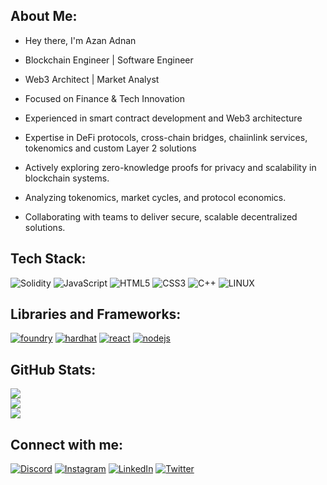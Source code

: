 <!-- WALLET-LINKING-BEGIN
{
  "lastUpdated": "2025-06-30T15:34:16.632Z",
  "wallets": [
    {
      "chain": "ethereum",
      "address": "0xFE1AB1f487d76B4987a9C571696F97E9eBd00a55"
    }
  ]
}
WALLET-LINKING-END -->

## About Me:

* Hey there, I'm Azan Adnan <br>

* Blockchain Engineer | Software Engineer  <br>

* Web3 Architect | Market Analyst  <br>

* Focused on Finance & Tech Innovation

* Experienced in smart contract development and Web3 architecture

* Expertise in DeFi protocols, cross-chain bridges, chaiinlink services, tokenomics and custom Layer 2 solutions 

* Actively exploring zero-knowledge proofs for privacy and scalability in blockchain systems.

* Analyzing tokenomics, market cycles, and protocol economics. <br>

* Collaborating with teams to deliver secure, scalable decentralized solutions. <br>

## Tech Stack:
![Solidity](https://img.shields.io/badge/Solidity-%23363636.svg?style=for-the-badge&logo=solidity&logoColor=white) ![JavaScript](https://img.shields.io/badge/javascript-%23323330.svg?style=for-the-badge&logo=javascript&logoColor=%23F7DF1E) ![HTML5](https://img.shields.io/badge/html5-%23E34F26.svg?style=for-the-badge&logo=html5&logoColor=white) ![CSS3](https://img.shields.io/badge/css3-%231572B6.svg?style=for-the-badge&logo=css3&logoColor=white) ![C++](https://img.shields.io/badge/c++-%2300599C.svg?style=for-the-badge&logo=c%2B%2B&logoColor=white) ![LINUX](https://img.shields.io/badge/Linux-FCC624?style=for-the-badge&logo=linux&logoColor=black) 


## Libraries and Frameworks:
<p>
    <a href="https://book.getfoundry.sh/" target="_blank"><img src="https://img.shields.io/badge/Foundry-e6e6e6?style=for-the-badge&logo=foundry" alt="foundry"/></a>
    <a href="https://hardhat.org/" target="_blank"><img src="https://img.shields.io/badge/Hardhat-FFF100?style=for-the-badge&logo=hardhat" alt="hardhat"/></a>
    <a href="https://reactjs.org/" target="_blank"><img src="https://img.shields.io/badge/React-20232A?style=for-the-badge&logo=react&logoColor=61DAFB" alt="react"/></a>
   <!-- <a href="https://nextjs.org/" target="_blank"><img src="https://img.shields.io/badge/next.js-000000?style=for-the-badge&logo=nextdotjs&logoColor=white" alt="nextjs"/></a>--> 
    <a href="https://nodejs.org/" target="_blank"><img src="https://img.shields.io/badge/Node.js-339933?style=for-the-badge&logo=nodedotjs&logoColor=white" alt="nodejs"/></a>
</p>


##  GitHub Stats:
![](https://github-readme-stats.vercel.app/api?username=AzanAdnan23&theme=ambient_gradient&hide_border=true&include_all_commits=true&count_private=true)<br/>
![](https://nirzak-streak-stats.vercel.app/?user=AzanAdnan23&theme=ambient_gradient&hide_border=true)<br/>
![](https://github-readme-stats.vercel.app/api/top-langs/?username=AzanAdnan23&theme=ambient_gradient&hide_border=true&include_all_commits=true&count_private=true&layout=compact)

<!-- Proudly created with GPRM ( https://gprm.itsvg.in ) -->

## Connect with me:
[![Discord](https://img.shields.io/badge/Discord-%237289DA.svg?logo=discord&logoColor=white)](https://discord.gg/0xazan) [![Instagram](https://img.shields.io/badge/Instagram-%23E4405F.svg?logo=Instagram&logoColor=white)](https://instagram.com/azan.adnan_) [![LinkedIn](https://img.shields.io/badge/LinkedIn-%230077B5.svg?logo=linkedin&logoColor=white)](https://linkedin.com/in/azanadnan) [![Twitter](https://img.shields.io/badge/Twitter-%231DA1F2.svg?logo=Twitter&logoColor=white)](https://twitter.com/0xAzan) 



<!-- Proudly created with GPRM ( https://gprm.itsvg.in ) -->
